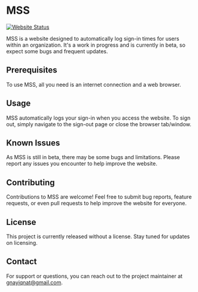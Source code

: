 # MSS

[![Website Status](https://img.shields.io/website-up-down-green-red/http/shields.io.svg)](https://makerspace-seg.pages.dev)


MSS is a website designed to automatically log sign-in times for users within an organization. It's a work in progress and is currently in beta, so expect some bugs and frequent updates.

## Prerequisites

To use MSS, all you need is an internet connection and a web browser.

## Usage

MSS automatically logs your sign-in when you access the website. To sign out, simply navigate to the sign-out page or close the browser tab/window.

## Known Issues

As MSS is still in beta, there may be some bugs and limitations. Please report any issues you encounter to help improve the website.

## Contributing

Contributions to MSS are welcome! Feel free to submit bug reports, feature requests, or even pull requests to help improve the website for everyone.

## License

This project is currently released without a license. Stay tuned for updates on licensing.

## Contact

For support or questions, you can reach out to the project maintainer at [gnayiqnat@gmail.com](mailto:gnayiqnat@gmail.com).
